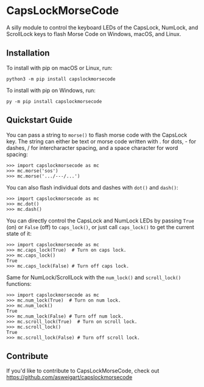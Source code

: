 # CapsLockMorseCode


A silly module to control the keyboard LEDs of the CapsLock, NumLock, and ScrollLock keys to flash Morse Code on Windows, macOS, and Linux.

## Installation

To install with pip on macOS or Linux, run:

    python3 -m pip install capslockmorsecode

To install with pip on Windows, run:

    py -m pip install capslockmorsecode

## Quickstart Guide

You can pass a string to `morse()` to flash morse code with the CapsLock key. The string can either be text or morse code written with . for dots, - for dashes, / for intercharacter spacing, and a space character for word spacing:

    >>> import capslockmorsecode as mc
    >>> mc.morse('sos')
    >>> mc.morse('.../---/...')

You can also flash individual dots and dashes with `dot()` and `dash()`:

    >>> import capslockmorsecode as mc
    >>> mc.dot()
    >>> mc.dash()

You can directly control the CapsLock and NumLock LEDs by passing `True` (on) or `False` (off) to `caps_lock()`, or just call `caps_lock()` to get the current state of it:

    >>> import capslockmorsecode as mc
    >>> mc.caps_lock(True)  # Turn on caps lock.
    >>> mc.caps_lock()
    True
    >>> mc.caps_lock(False) # Turn off caps lock.

Same for NumLock/ScrollLock with the `num_lock()` and `scroll_lock()` functions:

    >>> import capslockmorsecode as mc
    >>> mc.num_lock(True)  # Turn on num lock.
    >>> mc.num_lock()
    True
    >>> mc.num_lock(False) # Turn off num lock.
    >>> mc.scroll_lock(True)  # Turn on scroll lock.
    >>> mc.scroll_lock()
    True
    >>> mc.scroll_lock(False) # Turn off scroll lock.




## Contribute

If you'd like to contribute to CapsLockMorseCode, check out https://github.com/asweigart/capslockmorsecode
